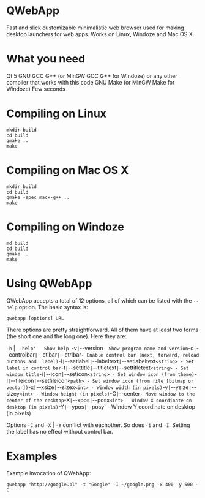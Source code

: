 QWebApp
=======

Fast and slick customizable minimalistic web browser used for making desktop launchers for web apps. Works on Linux, Windoze and Mac OS X.


What you need
=============
Qt 5
GNU GCC G++ (or MinGW GCC G++ for Windoze) or any other compiler that works with this code
GNU Make (or MinGW Make for Windoze)
Few seconds

Compiling on Linux
==================

    mkdir build
    cd build
    qmake ..
    make

Compiling on Mac OS X
=====================

    mkdir build
    cd build
    qmake -spec macx-g++ ..
    make

Compiling on Windoze
====================

    md build
    cd build
    qmake ..
    make

Using QWebApp
=============
QWebApp accepts a total of 12 options, all of which can be listed with the `--help` option. The basic syntax 
is:

    qwebapp [options] URL

There options are pretty straightforward. All of them have at least two forms (the short one and the long 
one). Here they are:

`-h` | `--help' - Show help
`-v` | `--version` - Show program name and version
`-c` | `--controlbar` | `--ctlbar` | `--ctrlbar` - Enable control bar (next, forward, reload buttons and 
label)
`-l` | `--setlabel` | `--labeltext` | `--setlabeltext` <string> - Set label in control bar
`-t` | `--settitle` | `--titletext` | `--settitletext` <string> - Set window title
`-i` | `--icon` | `--seticon` <string> - Set window icon (from theme)
`-I` | `--fileicon` | `--setfileicon` <path> - Set window icon (from file [bitmap or vector])
`-x` | `--xsize` | `--sizex` <int> - Window width (in pixels)
`-y` | `--ysize` | `--sizey` <int> - Window height (in pixels)
`-C` | `--center` - Move window to the center of the desktop
`-X` | `--xpos` | `--posx` <int> - Window X coordinate on desktop (in pixels)
`-Y` | `--ypos` | `--posy` <int> - Window Y coordinate on desktop (in pixels)

Options `-C` and `-X` | `-Y` conflict with eachother. So does `-i` and `-I`. Setting the label has no effect 
without control bar.


Examples
========
Example invocation of QWebApp:

    qwebapp "http://google.pl" -t "Google" -I ~/google.png -x 400 -y 500 -C


